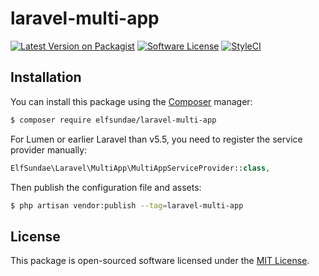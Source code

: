 # laravel-multi-app

[![Latest Version on Packagist](https://img.shields.io/packagist/v/elfsundae/laravel-multi-app.svg?style=flat-square)](https://packagist.org/packages/elfsundae/laravel-multi-app)
[![Software License](https://img.shields.io/badge/license-MIT-brightgreen.svg?style=flat-square)](LICENSE.md)
[![StyleCI](https://styleci.io/repos/112607947/shield)](https://styleci.io/repos/112607947)

## Installation

You can install this package using the [Composer](https://getcomposer.org) manager:

```sh
$ composer require elfsundae/laravel-multi-app
```

For Lumen or earlier Laravel than v5.5, you need to register the service provider manually:

```php
ElfSundae\Laravel\MultiApp\MultiAppServiceProvider::class,
```

Then publish the configuration file and assets:

```sh
$ php artisan vendor:publish --tag=laravel-multi-app
```

## License

This package is open-sourced software licensed under the [MIT License](LICENSE.md).
